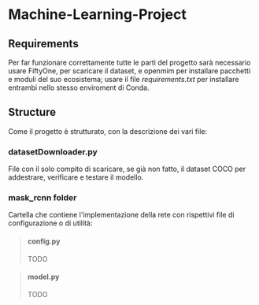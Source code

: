 # Machine-Learning-Project

## Requirements
Per far funzionare correttamente tutte le parti del progetto sarà necessario usare FiftyOne, per scaricare il dataset, e openmim per installare pacchetti e moduli del suo ecosistema; usare il file *requirements.txt* per installare entrambi nello stesso enviroment di Conda.

## Structure
Come il progetto è strutturato, con la descrizione dei vari file:

### datasetDownloader.py
File con il solo compito di scaricare, se già non fatto, il dataset COCO per addestrare, verificare e testare il modello.

### mask_rcnn folder
Cartella che contiene l'implementazione della rete con rispettivi file di configurazione o di utilità:

> #### config.py
> TODO

> #### model.py
> TODO